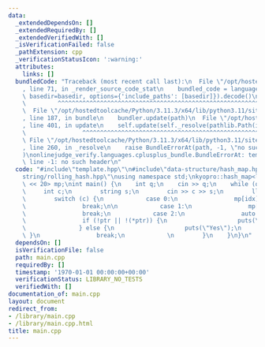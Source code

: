 ```yaml
---
data:
  _extendedDependsOn: []
  _extendedRequiredBy: []
  _extendedVerifiedWith: []
  _isVerificationFailed: false
  _pathExtension: cpp
  _verificationStatusIcon: ':warning:'
  attributes:
    links: []
  bundledCode: "Traceback (most recent call last):\n  File \"/opt/hostedtoolcache/Python/3.11.3/x64/lib/python3.11/site-packages/onlinejudge_verify/documentation/build.py\"\
    , line 71, in _render_source_code_stat\n    bundled_code = language.bundle(stat.path,\
    \ basedir=basedir, options={'include_paths': [basedir]}).decode()\n          \
    \         ^^^^^^^^^^^^^^^^^^^^^^^^^^^^^^^^^^^^^^^^^^^^^^^^^^^^^^^^^^^^^^^^^^^^^^^^^^^^^^^^^\n\
    \  File \"/opt/hostedtoolcache/Python/3.11.3/x64/lib/python3.11/site-packages/onlinejudge_verify/languages/cplusplus.py\"\
    , line 187, in bundle\n    bundler.update(path)\n  File \"/opt/hostedtoolcache/Python/3.11.3/x64/lib/python3.11/site-packages/onlinejudge_verify/languages/cplusplus_bundle.py\"\
    , line 401, in update\n    self.update(self._resolve(pathlib.Path(included), included_from=path))\n\
    \                ^^^^^^^^^^^^^^^^^^^^^^^^^^^^^^^^^^^^^^^^^^^^^^^^^^^^^^^^^\n \
    \ File \"/opt/hostedtoolcache/Python/3.11.3/x64/lib/python3.11/site-packages/onlinejudge_verify/languages/cplusplus_bundle.py\"\
    , line 260, in _resolve\n    raise BundleErrorAt(path, -1, \"no such header\"\
    )\nonlinejudge_verify.languages.cplusplus_bundle.BundleErrorAt: template.hpp:\
    \ line -1: no such header\n"
  code: "#include\"template.hpp\"\n#include\"data-structure/hash_map.hpp\"\n#include\"\
    string/rolling_hash.hpp\"\nusing namespace std;\nkyopro::hash_map<ll, bool, 1\
    \ << 20> mp;\nint main() {\n    int q;\n    cin >> q;\n    while (q--) {\n   \
    \     int c;\n        string s;\n        cin >> c >> s;\n        ll idx = kyopro::RollingHash(s).get_all();\n\
    \        switch (c) {\n            case 0:\n                mp[idx] = true;\n\
    \                break;\n\n            case 1:\n                mp[idx] = false;\n\
    \                break;\n            case 2:\n                auto ptr = mp.find(idx);\n\
    \                if (!ptr || !(*ptr)) {\n                    puts(\"No\");\n \
    \               } else {\n                    puts(\"Yes\");\n               \
    \ }\n                break;\n            \n        }\n    }\n}\n"
  dependsOn: []
  isVerificationFile: false
  path: main.cpp
  requiredBy: []
  timestamp: '1970-01-01 00:00:00+00:00'
  verificationStatus: LIBRARY_NO_TESTS
  verifiedWith: []
documentation_of: main.cpp
layout: document
redirect_from:
- /library/main.cpp
- /library/main.cpp.html
title: main.cpp
---
```

